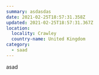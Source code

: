 ```yaml
---
summary: asdasdas
date: 2021-02-25T18:57:31.358Z
updated: 2021-02-25T18:57:31.367Z
location:
  locality: Crawley
  country-name: United Kingdom
category:
  - saad
---
```

asad